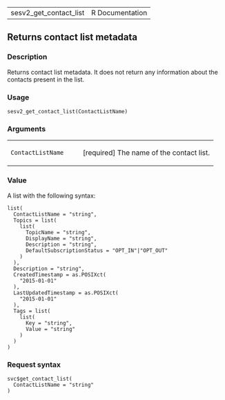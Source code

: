 <table style="width: 100%;">
<tbody>
<tr class="odd">
<td>sesv2_get_contact_list</td>
<td style="text-align: right;">R Documentation</td>
</tr>
</tbody>
</table>

## Returns contact list metadata

### Description

Returns contact list metadata. It does not return any information about
the contacts present in the list.

### Usage

    sesv2_get_contact_list(ContactListName)

### Arguments

<table>
<colgroup>
<col style="width: 35%" />
<col style="width: 65%" />
</colgroup>
<tbody>
<tr class="odd">
<td><code
id="sesv2_get_contact_list_:_ContactListName">ContactListName</code></td>
<td><p>[required] The name of the contact list.</p></td>
</tr>
</tbody>
</table>

### Value

A list with the following syntax:

    list(
      ContactListName = "string",
      Topics = list(
        list(
          TopicName = "string",
          DisplayName = "string",
          Description = "string",
          DefaultSubscriptionStatus = "OPT_IN"|"OPT_OUT"
        )
      ),
      Description = "string",
      CreatedTimestamp = as.POSIXct(
        "2015-01-01"
      ),
      LastUpdatedTimestamp = as.POSIXct(
        "2015-01-01"
      ),
      Tags = list(
        list(
          Key = "string",
          Value = "string"
        )
      )
    )

### Request syntax

    svc$get_contact_list(
      ContactListName = "string"
    )
